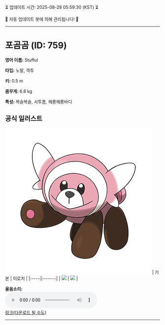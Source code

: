 
⏳ 업데이트 시간: 2025-08-28 05:59:30 (KST) ⏳

🤖 자동 업데이트 봇에 의해 관리됩니다! 🤖

---

# 포곰곰 (ID: 759)
**영어 이름:** Stufful

**타입:** 노말, 격투

**키:** 0.5 m

**몸무게:** 6.8 kg

**특성:** 복슬복슬, 서투름, 헤롱헤롱바디

## 공식 일러스트
![](https://raw.githubusercontent.com/PokeAPI/sprites/master/sprites/pokemon/other/official-artwork/759.png)
| 기본 | 이로치 |
|:----:|:------:|
| <img src="http://play.pokemonshowdown.com/sprites/ani/stufful.gif" width="200"> | <img src="http://play.pokemonshowdown.com/sprites/ani-shiny/stufful.gif" width="200"> |

**울음소리:**<br><audio controls src="https://raw.githubusercontent.com/PokeAPI/cries/main/cries/pokemon/latest/759.ogg"></audio><br> [링크(다운로드 될 수도)](https://raw.githubusercontent.com/PokeAPI/cries/main/cries/pokemon/latest/759.ogg)


---
